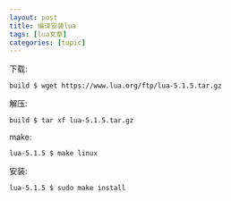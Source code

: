 ```yaml
---
layout: post
title: 编译安装lua 
tags: [lua文章]
categories: [topic]
---
```

下载:

    
    
    build $ wget https://www.lua.org/ftp/lua-5.1.5.tar.gz
    

解压:

    
    
    build $ tar xf lua-5.1.5.tar.gz
    

make:

    
    
    lua-5.1.5 $ make linux
    

安装:

    
    
    lua-5.1.5 $ sudo make install